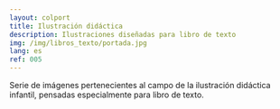 ```yaml
---
layout: colport
title: Ilustración didáctica
description: Ilustraciones diseñadas para libro de texto
img: /img/libros_texto/portada.jpg
lang: es
ref: 005
---
```


Serie de imágenes pertenecientes al campo de la ilustración didáctica infantil, pensadas especialmente para libro de texto.

<div class="section group">
        <div class="col span_6_of_12">
	  <img class="image_enlarge" src="{{ site.baseurl }}/img/libros_texto/consulta_pediatria.jpg" alt=""/>
	</div>
        <div class="col span_6_of_12">
	  <img class="image_enlarge" src="{{ site.baseurl }}/img/libros_texto/objetos_cole.jpg" alt=""/>
	</div>
</div>
<div class="section group">
        <div class="col span_6_of_12">
	  <img class="image_enlarge" src="{{ site.baseurl }}/img/libros_texto/profesiones_web.jpg" alt=""/>
	</div>
        <div class="col span_6_of_12">
	  <img class="image_enlarge" src="{{ site.baseurl }}/img/libros_texto/momentos_dia.jpg" alt=""/>
	</div>
</div>
<div class="section group">
        <div class="col span_6_of_12">
	  <img class="image_enlarge" src="{{ site.baseurl }}/img/libros_texto/magallanes_cano.jpg" alt=""/>
	</div>
        <div class="col span_6_of_12">
	  <img class="image_enlarge" src="{{ site.baseurl }}/img/libros_texto/juegos_patio.jpg" alt=""/>
	</div>
</div>
<div class="section group">
        <div class="col span_6_of_12">
	  <img class="image_enlarge" src="{{ site.baseurl }}/img/libros_texto/sistema_auditivo.jpg" alt=""/>
	</div>
	<div class="col span_6_of_12">
	  <img class="image_enlarge" src="{{ site.baseurl }}/img/libros_texto/peligro.jpg" alt=""/>
	</div>
</div>


<div class="section group">
        <div class="col span_2_of_12"></div>
        <div class="col span_8_of_12">
	  <img class="image_enlarge" src="{{ site.baseurl }}/img/libros_texto/parque_web.jpg" alt=""/>
	</div>
</div>
<div class="section group">
</div>
